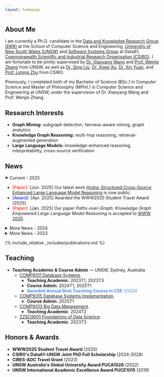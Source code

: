 ```yaml
---
layout: homepage
---
```


## About Me

I am currently a Ph.D. candidate in the [Data and Knowledge Research Group (DKR)](https://unswdb.github.io/) at the School of Computer Science and Engineering, [University of New South Wales (UNSW)](https://www.unsw.edu.au/) and [Software Systems Group](https://research.csiro.au/ss/) at Data61, [Commonwealth Scientific and Industrial Research Organisation (CSIRO)](https://www.csiro.au/). I am fortunate to be jointly supervised by [Dr. Xiaoyang Wang](https://www.unsw.edu.au/staff/xiaoyang-wang) and [Prof. Wenjie Zhang](https://cgi.cse.unsw.edu.au/~zhangw/) from UNSW, as well as [Dr. Qing Liu](https://people.csiro.au/L/Q/Q-Liu), [Dr. Xiwei Xu](https://people.csiro.au/X/S/Xiwei-Xu), [Dr. Xin Yuan](https://people.csiro.au/y/x/xin-yuan), and [Prof. Liming Zhu](https://people.csiro.au/Z/L/Liming-Zhu) from CSIRO. 

Previously, I completed both of my Bachelor of Science (BSc.) in Computer Science and Master of Philosophy (MPhil.) in Computer Science and Engineering at UNSW, under the supervision of Dr. Xiaoyang Wang and Prof. Wenjie Zhang.

## Research Interests

- **Graph Mining:** subgraph detection, fairness-aware mining, graph analytics
- **Knowledge Graph Reasoning:** multi-hop reasoning, retrieval-augmented generation
- **Large Language Models:** knowledge-enhanced reasoning, interpretability, cross-source verification

## News

<details open>
<summary>Current - 2025</summary>
<ul>
  <li>
    <span style="color:red">[Paper]:</span> [Jun. 2025] Our latest work
    <a href="https://www.arxiv.org/abs/2505.17464">Hydra: Structured Cross-Source Enhanced Large Language Model Reasoning</a>
    is now public.
  </li>
  <li>
    <span style="color:blue">[Award]:</span> [Apr. 2025] Awarded the WWW2025 Student Travel Award (2025).
  </li>
  <li>
    <span style="color:red">[Paper]:</span> [Jan. 2025] Our paper
    <em>Paths-over-Graph: Knowledge Graph Empowered Large Language Model Reasoning</em>
    is accepted to
    <a href="https://www2025.thewebconf.org/">WWW 2025</a>.
  </li>
</ul>
</details>

<details>
<summary>More News - 2024</summary>
<ul>
  <li>
    <span style="color:purple">[Progress]:</span> [May. 2024] I have obtained my MPhil degree and started my PhD journey!
  </li>
  <li>
    <span style="color:purple">[Progress]:</span> [Apr. 2024] I have passed my MPhil Thesis Defence!
  </li>
  <li>
    <span style="color:blue">[Award]:</span> [Jan. 2024] Awarded the CSIRO’s Data61-UNSW Joint PhD Full Scholarship.
  </li>
</ul>
</details>

<details>
<summary>More News - 2023</summary>
<ul>
  <li>
    <span style="color:red">[Paper]:</span> [Nov. 2023] Our paper
    <em>Higher-order peak decomposition</em> is accepted to
    <a href="https://uobevents.eventsair.com/cikm2023/">CIKM 2023</a>.
  </li>
  <li>
    <span style="color:blue">[Award]:</span> [Nov. 2023] Awarded the CIRES-ADC Travel Grant.
  </li>
  <li>
    <span style="color:red">[Paper]:</span> [Jun. 2023] Our paper
    <em>Maximum Fairness‑Aware (k,r)‑Core Identification in Large Graphs</em>
    is accepted to
    <a href="https://adc2023.github.io/">ADC 2023</a>.
  </li>
</ul>
</details>

{% include_relative _includes/publications.md %}

## Teaching

<ul>
  <li>
    <b>Teaching Academic & Course Admin</b> &mdash; UNSW, Sydney, Australia
    <ul>
      <li>
        <a href="https://www.handbook.unsw.edu.au/postgraduate/courses//COMP9311">COMP9311 Database Systems</a>.
<!--         <b>COMP9311 Database Systems</b> -->
        <ul>
          <li>
            <b>Teaching Academic</b>: 2023T1, 2023T3
          </li>
          <li>
            <b>Course Admin</b>: 2024T1, 2025T1
          </li>
          <li>
            <span style="color:#4A90E2;"><b>Awarded Annual Best Teaching Course in CSE</b> (2024)</span>
          </li>
        </ul>
      </li>
      <li>
        <a href="https://www.handbook.unsw.edu.au/postgraduate/courses//COMP9315">COMP9315 Database Systems Implementation</a>.
<!--         <b>COMP9315 Database Systems Implementation</b> -->
        <ul>
          <li>
            <b>Course Admin</b>: 2025T1
          </li>
        </ul>
      </li>
      <li>
        <a href="https://www.handbook.unsw.edu.au/postgraduate/courses//COMP9313">COMP9313 Big Data Management</a>.
<!--         <b>COMP9313 Big Data Management</b> -->
        <ul>
          <li>
            <b>Teaching Academic</b>: 2024T2
          </li>
        </ul>
      </li>
      <li>
        <a href="https://www.handbook.unsw.edu.au/postgraduate/courses//ZZSC9001">ZZSC9001 Foundations of Data Science</a>.
<!--         <b>COMP9313 Big Data Management</b> -->
        <ul>
          <li>
            <b>Teaching Academic</b>: 2023T3
          </li>
        </ul>
      </li>
    </ul>
  </li>
</ul>

## Honors & Awards

<ul>
  <li><b>WWW2025 Student Travel Award</b> (2025)</li>
  <li><b>CSIRO's Data61-UNSW Joint PhD Full Scholarship</b> (2024-2028)</li>
  <li><b>CIRES-ADC Travel Grant</b> (2023)</li>
  <li><b>UNSW Australia's Global University Award PUCA1026</b> (2022)</li>
  <li><b>UNSW International Academic Excellence Award PUCE1015</b> (2019)</li>
</ul>
